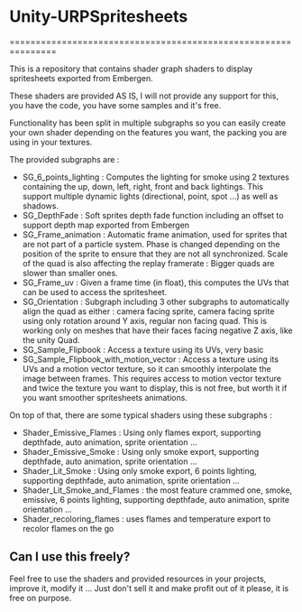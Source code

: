 # Unity-URPSpritesheets
===============================================================

This is a repository that contains shader graph shaders to display spritesheets exported from Embergen.

These shaders are provided AS IS, I will not provide any support for this, you have the code, you have some samples and it's free.

Functionality has been split in multiple subgraphs so you can easily create your own shader depending on the features you want, the packing you are using in your textures. 

The provided subgraphs are : 
- SG_6_points_lighting : Computes the lighting for smoke using 2 textures containing the up, down, left, right, front and back lightings. This support multiple dynamic lights (directional, point, spot ...) as well as shadows.
- SG_DepthFade : Soft sprites depth fade function including an offset to support depth map exported from Embergen 
- SG_Frame_animation : Automatic frame animation, used for sprites that are not part of a particle system. Phase is changed depending on the position of the sprite to ensure that they are not all synchronized. Scale of the quad is also affecting the replay framerate : Bigger quads are slower than smaller ones. 
- SG_Frame_uv : Given a frame time (in float), this computes the UVs that can be used to access the spritesheet.
- SG_Orientation : Subgraph including 3 other subgraphs to automatically align the quad as either : camera facing sprite, camera facing sprite using only rotation around Y axis, regular non facing quad. This is working only on meshes that have their faces facing negative Z axis, like the unity Quad.
- SG_Sample_Flipbook : Access a texture using its UVs, very basic
- SG_Sample_Flipbook_with_motion_vector : Access a texture using its UVs and a motion vector texture, so it can smoothly interpolate the image between frames. This requires access to motion vector texture and twice the texture you want to display, this is not free, but worth it if you want smoother spritesheets animations. 

On top of that, there are some typical shaders using these subgraphs : 
- Shader_Emissive_Flames : Using only flames export, supporting depthfade, auto animation, sprite orientation ...
- Shader_Emissive_Smoke : Using only smoke export, supporting depthfade, auto animation, sprite orientation ...
- Shader_Lit_Smoke : Using only smoke export, 6 points lighting, supporting depthfade, auto animation, sprite orientation ...
- Shader_Lit_Smoke_and_Flames : the most feature crammed one, smoke, emissive, 6 points lighting, supporting depthfade, auto animation, sprite orientation ...
- Shader_recoloring_flames : uses flames and temperature export to recolor flames on the go

Can I use this freely?
----------------------
Feel free to use the shaders and provided resources in your projects, improve it, modify it ... 
Just don't sell it and make profit out of it please, it is free on purpose. 